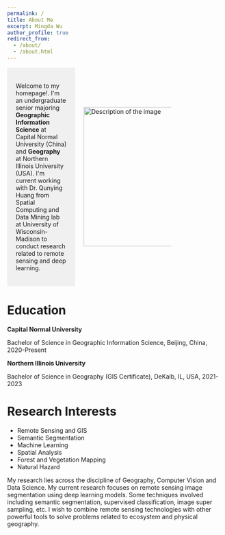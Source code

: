 ```yaml
---
permalink: /
title: About Me
excerpt: Mingda Wu
author_profile: true
redirect_from:
  - /about/
  - /about.html
---
```


<div class="container">
  <div class="text-box">
    <p>Welcome to my homepage!. I'm an undergraduate senior majoring <b>Geographic Information Science</b> at Capital Normal University (China) and <b>Geography</b> at Northern Illinois University (USA). I'm current working with Dr. Qunying Huang from Spatial Computing and Data Mining lab at University of Wisconsin-Madison to conduct research related to remote sensing and deep learning.</p>
  </div>
  <div class="image">
    <img src="https://marcwu-929.github.io/images/head_photo.jpg" alt="Description of the image" width="325" height="500">
  </div>
</div>

<style>
  .container {
    display: flex;
    align-items: center;
  }

  .text-box {
    flex: 1;
    padding: 20px;
    background-color: #f0f0f0;
  }

  .image {
    flex-shrink: 0;
    margin-left: 20px;
  }

  img {
    max-width: 63%;
    height: auto;
  }
</style>



# Education
 **Capital Normal University**

Bachelor of Science in Geographic Information Science, Beijing, China, 2020-Present

**Northern Illinois University**

Bachelor of Science in Geography (GIS Certificate), DeKalb, IL, USA, 2021-2023

# Research Interests
- Remote Sensing and GIS
- Semantic Segmentation
- Machine Learning
- Spatial Analysis
- Forest and Vegetation Mapping
- Natural Hazard

My research lies across the discipline of Geography, Computer Vision and Data Science. My current research focuses on remote sensing image segmentation using deep learning models. Some techniques involved including semantic segmentation, supervised classification, image super sampling, etc. I wish to combine remote sensing technologies with other powerful tools to solve problems related to ecosystem and physical geography.

